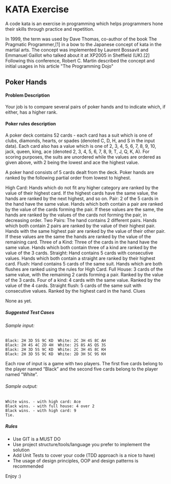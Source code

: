 # KATA Exercise 
A code kata is an exercise in programming which helps programmers hone 
their skills through practice and repetition.

In 1999, the term was used by Dave Thomas, co-author of the book The 
Pragmatic Programmer,[1] in a bow to the Japanese concept of kata in the 
martial arts. The concept was implemented by Laurent Bossavit and Emmanuel 
Gaillot who talked about it at XP2005 in Sheffield (UK).[2] Following this 
conference, Robert C. Martin described the concept and initial usages in 
his article "The Programming Dojo"


## Poker Hands
#### Problem Description

Your job is to compare several pairs of poker hands and to indicate which, 
if either, has a higher rank.

#### Poker rules description

A poker deck contains 52 cards - each card has a suit which is one of 
clubs, diamonds, hearts, or spades (denoted C, D, H, and S in the input 
data). Each card also has a value which is one of 2, 3, 4, 5, 6, 7, 8, 9, 
10, jack, queen, king, ace (denoted 2, 3, 4, 5, 6, 7, 8, 9, T, J, Q, K, 
A). For scoring purposes, the suits are unordered while the values are 
ordered as given above, with 2 being the lowest and ace the highest value.

A poker hand consists of 5 cards dealt from the deck. Poker hands are 
ranked by the following partial order from lowest to highest.

High Card: Hands which do not fit any higher category are ranked by the 
value of their highest card. If the highest cards have the same value, the 
hands are ranked by the next highest, and so on.
Pair: 2 of the 5 cards in the hand have the same value. Hands which both 
contain a pair are ranked by the value of the cards forming the pair. If 
these values are the same, the hands are ranked by the values of the cards 
not forming the pair, in decreasing order.
Two Pairs: The hand contains 2 different pairs. Hands which both contain 2 
pairs are ranked by the value of their highest pair. Hands with the same 
highest pair are ranked by the value of their other pair. If these values 
are the same the hands are ranked by the value of the remaining card.
Three of a Kind: Three of the cards in the hand have the same value. Hands 
which both contain three of a kind are ranked by the value of the 3 cards.
Straight: Hand contains 5 cards with consecutive values. Hands which both 
contain a straight are ranked by their highest card.
Flush: Hand contains 5 cards of the same suit. Hands which are both 
flushes are ranked using the rules for High Card.
Full House: 3 cards of the same value, with the remaining 2 cards forming 
a pair. Ranked by the value of the 3 cards.
Four of a kind: 4 cards with the same value. Ranked by the value of the 4 
cards.
Straight flush: 5 cards of the same suit with consecutive values. Ranked 
by the highest card in the hand.
Clues

None as yet.

##### Suggested Test Cases
###### Sample input:
```shell
Black: 2H 3D 5S 9C KD  White: 2C 3H 4S 8C AH
Black: 2H 4S 4C 2D 4H  White: 2S 8S AS QS 3S
Black: 2H 3D 5S 9C KD  White: 2C 3H 4S 8C KH
Black: 2H 3D 5S 9C KD  White: 2D 3H 5C 9S KH
```
Each row of input is a game with two players. The first five cards belong 
to the player named “Black” and the second five cards belong to the player 
named “White”.

###### Sample output:
```shell
White wins. - with high card: Ace 
Black wins. - with full house: 4 over 2 
Black wins. - with high card: 9
Tie.
```
##### Rules
- Use GIT is a MUST DO
- Use project structure/tools/language you prefer to implement the 
solution
- Add Unit Tests to cover your code (TDD approach is a nice to have)
- The usage of design principles, OOP and design patterns is recommended

Enjoy :) 
